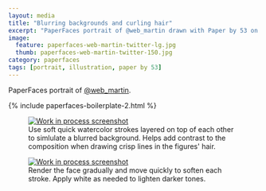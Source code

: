 ```yaml
---
layout: media
title: "Blurring backgrounds and curling hair"
excerpt: "PaperFaces portrait of @web_martin drawn with Paper by 53 on an iPad."
image: 
  feature: paperfaces-web-martin-twitter-lg.jpg
  thumb: paperfaces-web-martin-twitter-150.jpg
category: paperfaces
tags: [portrait, illustration, paper by 53]
---
```


PaperFaces portrait of [@web_martin](http://twitter.com/web_martin).

{% include paperfaces-boilerplate-2.html %}

<figure>
	<a href="{{ site.url }}/images/paperfaces-web-martin-process-1-lg.jpg"><img src="{{ site.url }}/images/paperfaces-web-martin-process-1-600.jpg" alt="Work in process screenshot"></a>
	<figcaption>Use soft quick watercolor strokes layered on top of each other to simlulate a blurred background. Helps add contrast to the composition when drawing crisp lines in the figures' hair.</figcaption>
</figure>
<figure>
	<a href="{{ site.url }}/images/paperfaces-web-martin-process-2-lg.jpg"><img src="{{ site.url }}/images/paperfaces-web-martin-process-2-600.jpg" alt="Work in process screenshot"></a>
	<figcaption>Render the face gradually and move quickly to soften each stroke. Apply white as needed to lighten darker tones.</figcaption>
</figure>